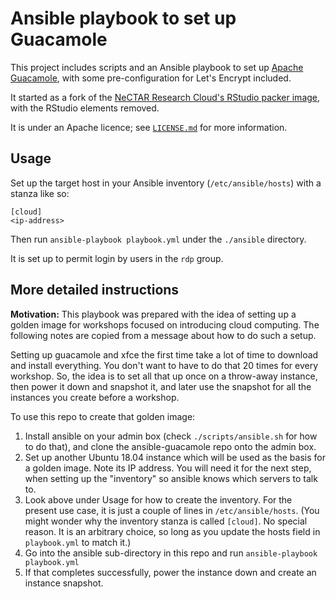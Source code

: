 # Ansible playbook to set up Guacamole

This project includes scripts and an Ansible playbook to set up [Apache Guacamole](https://guacamole.apache.org/), with some pre-configuration for Let's Encrypt included.

It started as a fork of the [NeCTAR Research Cloud's RStudio packer image](https://github.com/NeCTAR-RC/packer-rstudio), with the RStudio elements removed.

It is under an Apache licence; see [`LICENSE.md`](./LICENSE.md) for more information.

Usage
----

Set up the target host in your Ansible inventory (`/etc/ansible/hosts`) with a stanza like so:

```
[cloud]
<ip-address>
```

Then run `ansible-playbook playbook.yml` under the `./ansible` directory.

It is set up to permit login by users in the `rdp` group.

More detailed instructions
----

**Motivation:** This playbook was prepared with the idea of setting up a golden image for workshops focused on introducing cloud computing.
The following notes are copied from a message about how to do such a setup.

Setting up guacamole and xfce the first time take a lot of time to download and install everything.
You don't want to have to do that 20 times for every workshop.
So, the idea is to set all that up once on a throw-away instance, then power it down and snapshot it, and later use the snapshot for all the instances you create before a workshop.

To use this repo to create that golden image:

1. Install ansible on your admin box (check `./scripts/ansible.sh` for how to do that), and clone the ansible-guacamole repo onto the admin box.
2. Set up another Ubuntu 18.04 instance which will be used as the basis for a golden image.
   Note its IP address.
   You will need it for the next step, when setting up the "inventory" so ansible knows which servers to talk to.
3. Look above under Usage for how to create the inventory.
   For the present use case, it is just a couple of lines in `/etc/ansible/hosts`.
   (You might wonder why the inventory stanza is called `[cloud]`.
   No special reason.
   It is an arbitrary choice, so long as you update the hosts field in `playbook.yml` to match it.)
4. Go into the ansible sub-directory in this repo and run `ansible-playbook playbook.yml`
5. If that completes successfully, power the instance down and create an instance snapshot.
